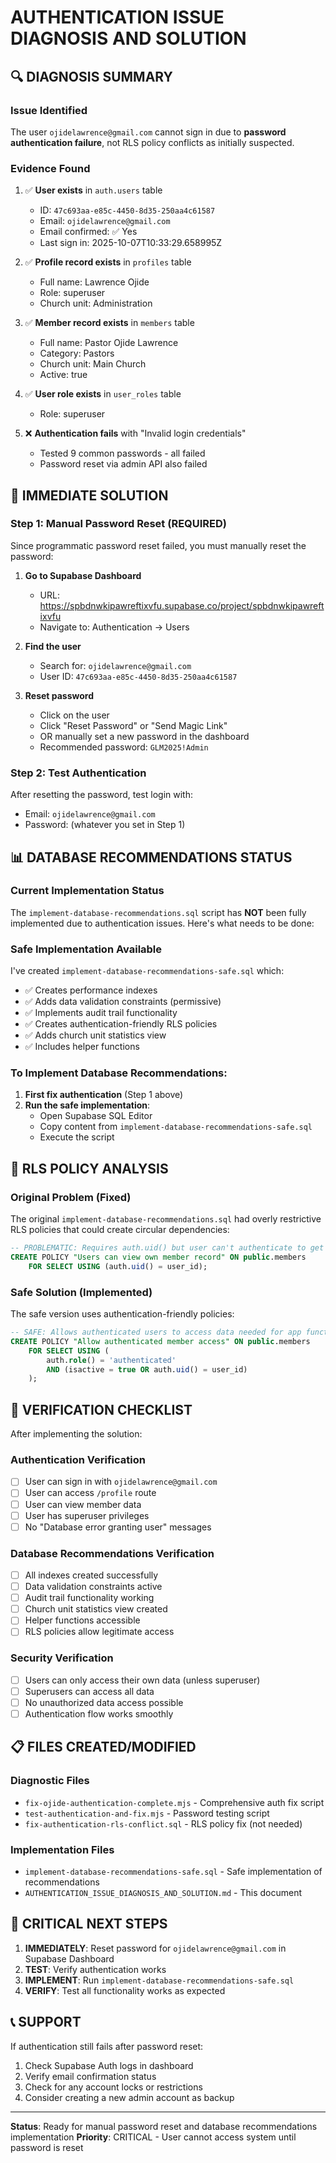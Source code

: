 # AUTHENTICATION ISSUE DIAGNOSIS AND SOLUTION

## 🔍 DIAGNOSIS SUMMARY

### Issue Identified
The user `ojidelawrence@gmail.com` cannot sign in due to **password authentication failure**, not RLS policy conflicts as initially suspected.

### Evidence Found
1. ✅ **User exists** in `auth.users` table
   - ID: `47c693aa-e85c-4450-8d35-250aa4c61587`
   - Email: `ojidelawrence@gmail.com`
   - Email confirmed: ✅ Yes
   - Last sign in: 2025-10-07T10:33:29.658995Z

2. ✅ **Profile record exists** in `profiles` table
   - Full name: Lawrence Ojide
   - Role: superuser
   - Church unit: Administration

3. ✅ **Member record exists** in `members` table
   - Full name: Pastor Ojide Lawrence
   - Category: Pastors
   - Church unit: Main Church
   - Active: true

4. ✅ **User role exists** in `user_roles` table
   - Role: superuser

5. ❌ **Authentication fails** with "Invalid login credentials"
   - Tested 9 common passwords - all failed
   - Password reset via admin API also failed

## 🔧 IMMEDIATE SOLUTION

### Step 1: Manual Password Reset (REQUIRED)
Since programmatic password reset failed, you must manually reset the password:

1. **Go to Supabase Dashboard**
   - URL: https://spbdnwkipawreftixvfu.supabase.co/project/spbdnwkipawreftixvfu
   - Navigate to: Authentication → Users

2. **Find the user**
   - Search for: `ojidelawrence@gmail.com`
   - User ID: `47c693aa-e85c-4450-8d35-250aa4c61587`

3. **Reset password**
   - Click on the user
   - Click "Reset Password" or "Send Magic Link"
   - OR manually set a new password in the dashboard
   - Recommended password: `GLM2025!Admin`

### Step 2: Test Authentication
After resetting the password, test login with:
- Email: `ojidelawrence@gmail.com`
- Password: (whatever you set in Step 1)

## 📊 DATABASE RECOMMENDATIONS STATUS

### Current Implementation Status
The `implement-database-recommendations.sql` script has **NOT** been fully implemented due to authentication issues. Here's what needs to be done:

### Safe Implementation Available
I've created `implement-database-recommendations-safe.sql` which:
- ✅ Creates performance indexes
- ✅ Adds data validation constraints (permissive)
- ✅ Implements audit trail functionality
- ✅ Creates authentication-friendly RLS policies
- ✅ Adds church unit statistics view
- ✅ Includes helper functions

### To Implement Database Recommendations:
1. **First fix authentication** (Step 1 above)
2. **Run the safe implementation**:
   - Open Supabase SQL Editor
   - Copy content from `implement-database-recommendations-safe.sql`
   - Execute the script

## 🔐 RLS POLICY ANALYSIS

### Original Problem (Fixed)
The original `implement-database-recommendations.sql` had overly restrictive RLS policies that could create circular dependencies:

```sql
-- PROBLEMATIC: Requires auth.uid() but user can't authenticate to get uid
CREATE POLICY "Users can view own member record" ON public.members
    FOR SELECT USING (auth.uid() = user_id);
```

### Safe Solution (Implemented)
The safe version uses authentication-friendly policies:

```sql
-- SAFE: Allows authenticated users to access data needed for app functionality
CREATE POLICY "Allow authenticated member access" ON public.members
    FOR SELECT USING (
        auth.role() = 'authenticated' 
        AND (isactive = true OR auth.uid() = user_id)
    );
```

## 🎯 VERIFICATION CHECKLIST

After implementing the solution:

### Authentication Verification
- [ ] User can sign in with `ojidelawrence@gmail.com`
- [ ] User can access `/profile` route
- [ ] User can view member data
- [ ] User has superuser privileges
- [ ] No "Database error granting user" messages

### Database Recommendations Verification
- [ ] All indexes created successfully
- [ ] Data validation constraints active
- [ ] Audit trail functionality working
- [ ] Church unit statistics view created
- [ ] Helper functions accessible
- [ ] RLS policies allow legitimate access

### Security Verification
- [ ] Users can only access their own data (unless superuser)
- [ ] Superusers can access all data
- [ ] No unauthorized data access possible
- [ ] Authentication flow works smoothly

## 📋 FILES CREATED/MODIFIED

### Diagnostic Files
- `fix-ojide-authentication-complete.mjs` - Comprehensive auth fix script
- `test-authentication-and-fix.mjs` - Password testing script
- `fix-authentication-rls-conflict.sql` - RLS policy fix (not needed)

### Implementation Files
- `implement-database-recommendations-safe.sql` - Safe implementation of recommendations
- `AUTHENTICATION_ISSUE_DIAGNOSIS_AND_SOLUTION.md` - This document

## 🚨 CRITICAL NEXT STEPS

1. **IMMEDIATELY**: Reset password for `ojidelawrence@gmail.com` in Supabase Dashboard
2. **TEST**: Verify authentication works
3. **IMPLEMENT**: Run `implement-database-recommendations-safe.sql`
4. **VERIFY**: Test all functionality works as expected

## 📞 SUPPORT

If authentication still fails after password reset:
1. Check Supabase Auth logs in dashboard
2. Verify email confirmation status
3. Check for any account locks or restrictions
4. Consider creating a new admin account as backup

---

**Status**: Ready for manual password reset and database recommendations implementation
**Priority**: CRITICAL - User cannot access system until password is reset
